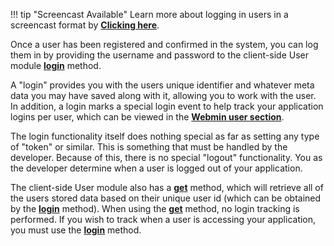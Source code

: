 !!! tip "Screencast Available"
    Learn more about logging in users in a screencast format by __[Clicking here](/screencasts/#creating-users)__.

Once a user has been registered and confirmed in the system, you can log them in by providing the username and password to the client-side User module __[login](/client-module/users/#login)__ method.

A "login" provides you with the users unique identifier and whatever meta data you may have saved along with it, allowing you to work with the user. In addition, a login marks a special login event to help track your application logins per user, which can be viewed in the __[Webmin user section](/webmin-guide/users/)__.

The login functionality itself does nothing special as far as setting any type of "token" or similar. This is something that must be handled by the developer. Because of this, there is no special "logout" functionality. You as the developer determine when a user is logged out of your application.

The client-side User module also has a __[get]()__ method, which will retrieve all of the users stored data based on their unique user id (which can be obtained by the __[login]()__ method). When using the __[get]()__ method, no login tracking is performed. If you wish to track when a user is accessing your application, you must use the __[login]()__ method.
